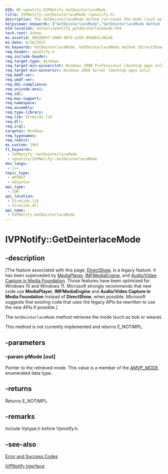 ```yaml
---
UID: NF:vpnotify.IVPNotify.GetDeinterlaceMode
title: IVPNotify::GetDeinterlaceMode (vpnotify.h)
description: The GetDeinterlaceMode method retrieves the mode (such as bob or weave).
helpviewer_keywords: ["GetDeinterlaceMode","GetDeinterlaceMode method [DirectShow]","GetDeinterlaceMode method [DirectShow]","IVPNotify interface","IVPNotify interface [DirectShow]","GetDeinterlaceMode method","IVPNotify.GetDeinterlaceMode","IVPNotify::GetDeinterlaceMode","IVPNotifyGetDeinterlaceMode","dshow.ivpnotify_getdeinterlacemode","vpnotify/IVPNotify::GetDeinterlaceMode"]
old-location: dshow\ivpnotify_getdeinterlacemode.htm
tech.root: dshow
ms.assetid: 08d28857-5460-407d-a169-8568b2c381e6
ms.date: 4/26/2023
ms.keywords: GetDeinterlaceMode, GetDeinterlaceMode method [DirectShow], GetDeinterlaceMode method [DirectShow],IVPNotify interface, IVPNotify interface [DirectShow],GetDeinterlaceMode method, IVPNotify.GetDeinterlaceMode, IVPNotify::GetDeinterlaceMode, IVPNotifyGetDeinterlaceMode, dshow.ivpnotify_getdeinterlacemode, vpnotify/IVPNotify::GetDeinterlaceMode
req.header: vpnotify.h
req.include-header: 
req.target-type: Windows
req.target-min-winverclnt: Windows 2000 Professional [desktop apps only]
req.target-min-winversvr: Windows 2000 Server [desktop apps only]
req.kmdf-ver: 
req.umdf-ver: 
req.ddi-compliance: 
req.unicode-ansi: 
req.idl: 
req.max-support: 
req.namespace: 
req.assembly: 
req.type-library: 
req.lib: Strmiids.lib
req.dll: 
req.irql: 
targetos: Windows
req.typenames: 
req.redist: 
ms.custom: 19H1
f1_keywords:
 - IVPNotify::GetDeinterlaceMode
 - vpnotify/IVPNotify::GetDeinterlaceMode
dev_langs:
 - c++
topic_type:
 - APIRef
 - kbSyntax
api_type:
 - COM
api_location:
 - Strmiids.lib
 - Strmiids.dll
api_name:
 - IVPNotify.GetDeinterlaceMode
---
```


# IVPNotify::GetDeinterlaceMode


## -description

\[The feature associated with this page, [DirectShow](/windows/win32/directshow/directshow), is a legacy feature. It has been superseded by [MediaPlayer](/uwp/api/Windows.Media.Playback.MediaPlayer), [IMFMediaEngine](/windows/win32/api/mfmediaengine/nn-mfmediaengine-imfmediaengine), and [Audio/Video Capture in Media Foundation](windows/win32/medfound/audio-video-capture-in-media-foundation). Those features have been optimized for Windows 10 and Windows 11. Microsoft strongly recommends that new code use **MediaPlayer**, **IMFMediaEngine** and **Audio/Video Capture in Media Foundation** instead of **DirectShow**, when possible. Microsoft suggests that existing code that uses the legacy APIs be rewritten to use the new APIs if possible.\]

The <code>GetDeinterlaceMode</code> method retrieves the mode (such as bob or weave).



This method is not currently implemented and returns E_NOTIMPL.

## -parameters

### -param pMode [out]

Pointer to the retrieved mode. This value is a member of the <a href="/previous-versions/windows/desktop/api/vptype/ne-vptype-amvp_mode">AMVP_MODE</a> enumerated data type.

## -returns

Returns E_NOTIMPL.

## -remarks

Include Vptype.h before Vpnotify.h.

## -see-also

<a href="/windows/desktop/DirectShow/error-and-success-codes">Error and Success Codes</a>



<a href="/windows/desktop/api/vpnotify/nn-vpnotify-ivpnotify">IVPNotify Interface</a>